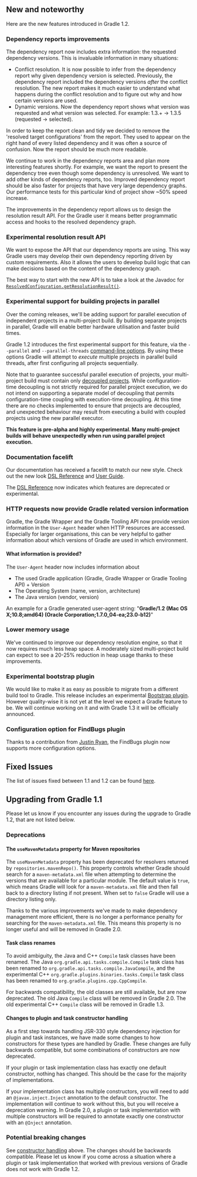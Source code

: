 ## New and noteworthy

Here are the new features introduced in Gradle 1.2.

### Dependency reports improvements

The dependency report now includes extra information: the requested dependency versions.
This is invaluable information in many situations:

* Conflict resolution. It is now possible to infer from the dependency report why given dependency version is selected.
Previously, the dependency report included the dependency versions *after* the conflict resolution.
The new report makes it much easier to understand what happens during the conflict resolution
and to figure out why and how certain versions are used.
* Dynamic versions. Now the dependency report shows what version was requested and what version was selected.
For example: 1.3.+ -> 1.3.5 (requested -> selected).

In order to keep the report clean and tidy we decided to remove the 'resolved target configurations' from the report.
They used to appear on the right hand of every listed dependency and it was often a source of confusion.
Now the report should be much more readable.

We continue to work in the dependency reports area and plan more interesting features shortly.
For example, we want the report to present the dependency tree even though some dependency is unresolved.
We want to add other kinds of dependency reports, too. Improved dependency report should be also faster for projects that have very large dependency graphs.
Our performance tests for this particular kind of project show ~50% speed increase.

The improvements in the dependency report allows us to design the resolution result API.
For the Gradle user it means better programmatic access and hooks to the resolved dependency graph.

### Experimental resolution result API

We want to expose the API that our dependency reports are using.
This way Gradle users may develop their own dependency reporting driven by custom requirements.
Also it allows the users to develop build logic that can make decisions based on the content of the dependency graph.

The best way to start with the new API is to take a look at the Javadoc
for <a href="http://gradle.org/docs/nightly/javadoc/org/gradle/api/artifacts/ResolvedConfiguration.html#getResolutionResult()">`ResolvedConfiguration.getResolutionResult()`</a>.

### Experimental support for building projects in parallel

Over the coming releases, we'll be adding support for parallel execution of independent projects in a multi-project build. By building separate projects in parallel, Gradle
will enable better hardware utilisation and faster build times.

Gradle 1.2 introduces the first experimental support for this feature, via the `--parallel` and `--parallel-threads` [command-line options](http://gradle.org/docs/nightly/userguide/gradle_command_line.html).
By using these options Gradle will attempt to _execute_ multiple projects in parallel build threads, after first configuring all projects sequentially.

Note that to guarantee successful parallel execution of projects, your multi-project build must contain only [decoupled projects](http://gradle.org/docs/nightly/userguide/multi_project_builds.html#sec:decoupled_projects).
While configuration-time decoupling is not strictly required for parallel project execution, we do not intend on supporting a separate model of decoupling that permits configuration-time
coupling with execution-time decoupling. At this time there are no checks implemented to ensure that projects are decoupled, and unexpected behaviour may result from executing a build with coupled
projects using the new parallel executor.

**This feature is pre-alpha and highly experimental. Many multi-project builds will behave unexpectedly when run using parallel project execution.**

### Documentation facelift

Our documentation has received a facelift to match our new style. Check out the new look [DSL Reference](dsl/index.html) and [User Guide](userguide/userguide.html).

The [DSL Reference](dsl/index.html) now indicates which features are deprecated or experimental.

### HTTP requests now provide Gradle related version information

Gradle, the Gradle Wrapper and the Gradle Tooling API now provide version information in the `User-Agent` header when HTTP resources are accessed.
Especially for larger organisations, this can be very helpful to gather information about which versions of Gradle are used in which environment.

#### What information is provided?

The `User-Agent` header now includes information about

* The used Gradle application (Gradle, Gradle Wrapper or Gradle Tooling API) + Version
* The Operating System (name, version, architecture)
* The Java version (vendor, version)

An example for a Gradle generated user-agent string: "**Gradle/1.2 (Mac OS X;10.8;amd64) (Oracle Corporation;1.7.0_04-ea;23.0-b12)**"

### Lower memory usage

We've continued to improve our dependency resolution engine, so that it now requires much less heap space. A moderately sized multi-project build can
expect to see a 20-25% reduction in heap usage thanks to these improvements.

### Experimental bootstrap plugin

We would like to make it as easy as possible to migrate from a different build tool to Gradle.
This release includes an experimental [Bootstrap plugin](http://gradle.org/docs/nightly/userguide/bootstrap_plugin.html).
However quality-wise it is not yet at the level we expect a Gradle feature to be.
We will continue working on it and with Gradle 1.3 it will be officially announced.

### Configuration option for FindBugs plugin

Thanks to a contribution from [Justin Ryan](https://github.com/quidryan), the FindBugs plugin now supports more configuration options.

## Fixed Issues

The list of issues fixed between 1.1 and 1.2 can be found [here](http://issues.gradle.org/sr/jira.issueviews:searchrequest-printable/temp/SearchRequest.html?jqlQuery=fixVersion+in+%28%221.2-rc-1%22%29+ORDER+BY+priority&tempMax=1000).

## Upgrading from Gradle 1.1

Please let us know if you encounter any issues during the upgrade to Gradle 1.2, that are not listed below.

### Deprecations

#### The `useMavenMetadata` property for Maven repositories

The `useMavenMetadata` property has been deprecated for resolvers returned by `repositories.mavenRepo()`. This property controls whether Gradle should
search for a `maven-metadata.xml` file when attempting to determine the versions that are available for a particular module. The default value is `true`,
which means Gradle will look for a `maven-metadata.xml` file and then fall back to a directory listing if not present. When set to `false` Gradle will
use a directory listing only.

Thanks to the various improvements we've made to make dependency management more efficient, there is no longer a performance penalty for searching
for the `maven-metadata.xml` file. This means this property is no longer useful and will be removed in Gradle 2.0.

#### Task class renames

To avoid ambiguity, the Java and C++ `Compile` task classes have been renamed. The Java `org.gradle.api.tasks.compile.Compile` task class has been renamed to `org.gradle.api.tasks.compile.JavaCompile`, and
the experimental C++ `org.gradle.plugins.binaries.tasks.Compile` task class has been renamed to `org.gradle.plugins.cpp.CppCompile`.

For backwards compatibility, the old classes are still available, but are now deprecated. The old Java `Compile` class will be removed in Gradle 2.0.
The old experimental C++ `Compile` class will be removed in Gradle 1.3.

<a name="constructors"> </a>
#### Changes to plugin and task constructor handling

As a first step towards handling JSR-330 style dependency injection for plugin and task instances, we have made some changes to how constructors for these types
are handled by Gradle. These changes are fully backwards compatible, but some combinations of constructors are now deprecated.

If your plugin or task implementation class has exactly one default constructor, nothing has changed. This should be the case for the majority of implementations.

If your implementation class has multiple constructors, you will need to add an `@javax.inject.Inject` annotation to the default constructor. The implementation will continue to work
without this, but you will receive a deprecation warning. In Gradle 2.0, a plugin or task implementation with multiple constructors will be required to annotate exactly one
constructor with an `@Inject` annotation.

### Potential breaking changes

See [constructor handling](#constructors) above. The changes should be backwards compatible. Please let us know if you come across a situation where
a plugin or task implementation that worked with previous versions of Gradle does not work with Gradle 1.2.
